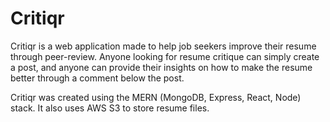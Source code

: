 # Critiqr

Critiqr is a web application made to help job seekers improve their resume through peer-review. Anyone looking for resume critique can simply create a post, and anyone can provide their insights on how to make the resume better through a comment below the post. 

Critiqr was created using the MERN (MongoDB, Express, React, Node) stack. It also uses AWS S3 to store resume files.
